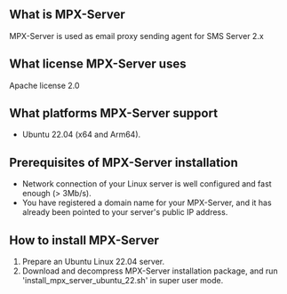 What is MPX-Server
------------------
MPX-Server is used as email proxy sending agent for SMS Server 2.x

What license MPX-Server uses
----------------------------
Apache license 2.0

What platforms MPX-Server support
---------------------------------
- Ubuntu 22.04 (x64 and Arm64).   

Prerequisites of MPX-Server installation
----------------------------------------
- Network connection of your Linux server is well configured and fast enough (> 3Mb/s).
- You have registered a domain name for your MPX-Server, and it has already been pointed to your server's public IP address.

How to install MPX-Server
-------------------------
1. Prepare an Ubuntu Linux 22.04 server.
2. Download and decompress MPX-Server installation package, and run 'install_mpx_server_ubuntu_22.sh' in super user mode.

